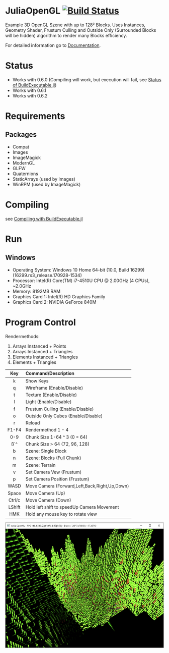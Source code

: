 [statusPic]: status.png "128³ Blocks"

# JuliaOpenGL [![Build Status](https://travis-ci.org/Gilga/JuliaOpenGL.svg?branch=master)](https://travis-ci.org/Gilga/JuliaOpenGL)

Example 3D OpenGL Szene with up to 128³ Blocks. Uses Instances, Geometry Shader, Frustum Culling and Outside Only (Surrounded Blocks will be hidden) algorithm to render many Blocks efficiency.

For detailed information go to [Documentation](https://gilga.github.io/JuliaOpenGL/).

# Status
* Works with 0.6.0 (Compiling will work, but execution will fail, see [Status of BuildExecutable.jl](https://github.com/Gilga/BuildExecutable.jl#status))
* Works with 0.6.1
* Works with 0.6.2

# Requirements
## Packages
* Compat
* Images
* ImageMagick
* ModernGL
* GLFW
* Quaternions
* StaticArrays (used by Images)
* WinRPM (used by ImageMagick)

# Compiling
see [Compiling with BuildExecutable.jl](https://github.com/Gilga/BuildExecutable.jl#compiling)

# Run
## Windows
* Operating System: Windows 10 Home 64-bit (10.0, Build 16299) (16299.rs3_release.170928-1534)
* Processor: Intel(R) Core(TM) i7-4510U CPU @ 2.00GHz (4 CPUs), ~2.0GHz
* Memory: 8192MB RAM
* Graphics Card 1: Intel(R) HD Graphics Family
* Graphics Card 2: NVIDIA GeForce 840M

# Program Control
Rendermethods: 
1. Arrays Instanced + Points
2. Arrays Instanced + Triangles
3. Elements Instanced + Triangles
4. Elements + Triangles

| Key   | Command/Description
|:-----:| :---
|  k    | Show Keys
|  q    | Wireframe (Enable/Disable)     
|  t    | Texture (Enable/Disable)
|  l    | Light (Enable/Disable)
|  f    | Frustum Culling (Enable/Disable)
|  o    | Outside Only Cubes (Enable/Disable)
|  r    | Reload
|F1-F4  | Rendermethod 1 - 4
| 0-9   | Chunk Size 1-64 ^ 3 (0 = 64)
| ß´^   | Chunk Size > 64 (72, 96, 128)
|  b    | Szene: Single Block
|  n    | Szene: Blocks (Full Chunk)
|  m    | Szene: Terrain
|  v    | Set Camera Vew (Frustum)
|  p    | Set Camera Position (Frustum)
| WASD  | Move Camera (Forward,Left,Back,Right,Up,Down)
|Space  | Move Camera (Up)
|Ctrl/c | Move Camera (Down)
|LShift | Hold left shift to speedUp Camera Movement
| HMK   | Hold any mouse key to rotate view

![statusPic][statusPic]
